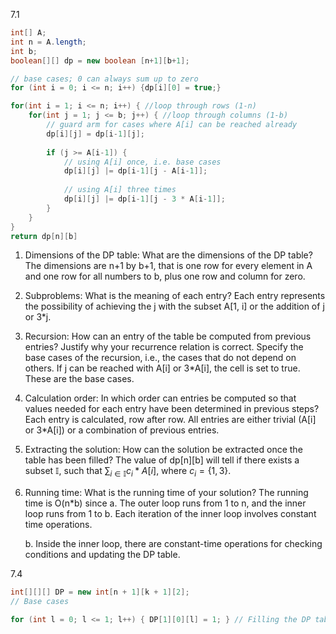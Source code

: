 

7.1

```java
int[] A;
int n = A.length;
int b;
boolean[][] dp = new boolean [n+1][b+1];

// base cases; 0 can always sum up to zero
for (int i = 0; i <= n; i++) {dp[i][0] = true;}

for(int i = 1; i <= n; i++) { //loop through rows (1-n)
	for(int j = 1; j <= b; j++) { //loop through columns (1-b)
		// guard arm for cases where A[i] can be reached already
		dp[i][j] = dp[i-1][j];
		
		if (j >= A[i-1]) {
			// using A[i] once, i.e. base cases
			dp[i][j] |= dp[i-1][j - A[i-1]];
			
			// using A[i] three times
			dp[i][j] |= dp[i-1][j - 3 * A[i-1]];
		}
	}
}
return dp[n][b]

```




1. Dimensions of the DP table: What are the dimensions of the DP table?
   The dimensions are n+1 by b+1, that is one row for every element in A and one row for all numbers to b, plus one row and column for zero. 
   
2. Subproblems: What is the meaning of each entry?
   Each entry represents the possibility of achieving the j with the subset A\[1, i] or the addition of j or 3\*j.
   
3. Recursion: How can an entry of the table be computed from previous entries? Justify why your recurrence relation is correct. Specify the base cases of the recursion, i.e., the cases that do not depend on others.
   If j can be reached with A\[i] or 3\*A\[i], the cell is set to true. These are the base cases.   
   
4. Calculation order: In which order can entries be computed so that values needed for each entry have been determined in previous steps?
   Each entry is calculated, row after row. All entries are either trivial (A\[i] or 3\*A\[i]) or a combination of previous entries.
   
5. Extracting the solution: How can the solution be extracted once the table has been filled?
   The value of dp\[n]\[b] will tell if there exists a subset $\mathbb{I}$, such that $\sum_{i\in \mathbb{I}}c_i*A[i]$, where $c_i= \{1,\,3\}$.
   
6. Running time: What is the running time of your solution?
   The running time is O(n\*b) since
   a. The outer loop runs from 1 to n, and the inner loop runs from 1 to b. Each iteration of the inner loop involves constant time operations.
   
   b. Inside the inner loop, there are constant-time operations for checking conditions and updating the DP table.




7.4

```java
int[][][] DP = new int[n + 1][k + 1][2];
// Base cases

for (int l = 0; l <= 1; l++) { DP[1][0][l] = 1; } // Filling the DP tablefor (int i = 2; i <= n; i++) { for (int j = 0; j <= k; j++) { for (int l = 0; l <= 1; l++) { DP[i][j][l] = DP[i - 1][j][0] + DP[i - 1][j][1]; if (j > 0) { DP[i][j][l] += DP[i - 1][j - 1][l]; } } } } // Summing up the possibilities for the last character int result = DP[n][k][0] + DP[n][k][1]; return result; }




```
